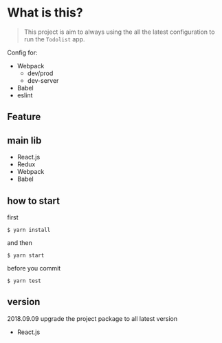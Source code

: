 # What is this?

> This project is aim to always using the all the latest configuration to run the `Todolist` app.

Config for:
- Webpack
  - dev/prod
  - dev-server
- Babel
- eslint

## Feature

## main lib 
- React.js
- Redux
- Webpack
- Babel


## how to start
first
```
$ yarn install
```

and then

```
$ yarn start
```

before you commit
```
$ yarn test
```

## version
2018.09.09 upgrade the project package to all latest version
- React.js   

